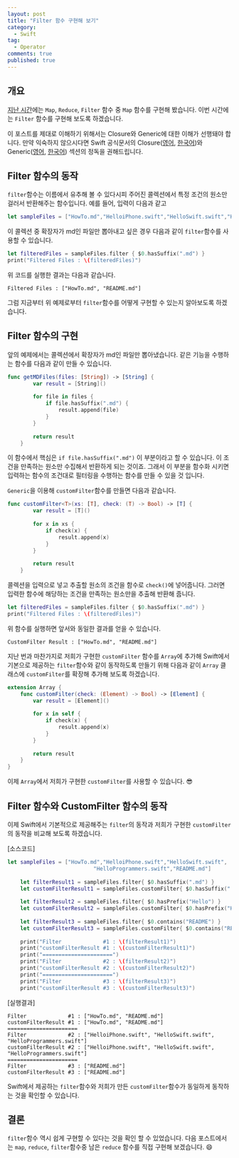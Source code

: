 ```yaml
---
layout: post
title: "Filter 함수 구현해 보기"
category: 
  - Swift
tag:
  - Operator
comments: true
published: true
---
```


## 개요
[지난 시간](https://jusung.github.io/swift/Map-함수-구현해-보기/)에는 `Map`, `Reduce`, `Filter` 함수 중 `Map` 함수를 구현해 봤습니다. 이번 시간에는 `Filter` 함수를 구현해 보도록 하겠습니다.

이 포스트를 제대로 이해하기 위해서는 Closure와 Generic에 대한 이해가 선행돼야 합니다. 만약 익숙하지 않으시다면 Swift 공식문서의 Closure([영어](https://docs.swift.org/swift-book/LanguageGuide/Closures.html), [한국어](https://jusung.gitbook.io/the-swift-language-guide/untitled-4))와 Generic([영어](https://docs.swift.org/swift-book/LanguageGuide/Generics.html), [한국어](https://jusung.gitbook.io/the-swift-language-guide/untitled-18)) 섹션의 정독을 권해드립니다.

## Filter 함수의 동작
`filter`함수는 이름에서 유추해 볼 수 있다시피 주어진 콜렉션에서 특정 조건의 원소만 걸러서 반환해주는 함수입니다. 예를 들어, 입력이 다음과 같고

```swift
let sampleFiles = ["HowTo.md","HelloiPhone.swift","HelloSwift.swift","HelloProgrammers.swift","README.md"]
```

이 콜렉션 중 확장자가 md인 파일만 뽑아내고 싶은 경우 다음과 같이 `filter`함수를 사용할 수 있습니다.

```swift
let filteredFiles = sampleFiles.filter { $0.hasSuffix(".md") }
print("Filtered Files : \(filteredFiles)")
```

위 코드를 실행한 결과는 다음과 같습니다.

```
Filtered Files : ["HowTo.md", "README.md"]
```

그럼 지금부터 위 예제로부터 `filter`함수를 어떻게 구현할 수 있는지 알아보도록 하겠습니다.

## Filter 함수의 구현

앞의 예제에서는 콜렉션에서 확장자가 md인 파일만 뽑아냈습니다. 같은 기능을 수행하는 함수를 다음과 같이 만들 수 있습니다. 

```swift
func getMDFiles(files: [String]) -> [String] {
        var result = [String]()
        
        for file in files {
            if file.hasSuffix(".md") {
                result.append(file)
            }
        }
        
        return result
    }
```

이 함수에서 핵심은 `if file.hasSuffix(".md")` 이 부분이라고 할 수 있습니다. 이 조건을 만족하는 원소만 수집해서 반환하게 되는 것이죠. 그래서 이 부분을 함수화 시키면 입력하는 함수의 조건대로 필터링을 수행하는 함수를 만들 수 있을 것 입니다.

`Generic`을 이용해 `customFilter`함수를 만들면 다음과 같습니다.

```swift
func customFilter<T>(xs: [T], check: (T) -> Bool) -> [T] {
        var result = [T]()
        
        for x in xs {
            if check(x) {
                result.append(x)
            }
        }
        
        return result
    }
```

콜렉션을 입력으로 넣고 추출할 원소의 조건을 함수로 `check()`에 넣어줍니다. 그러면 입력한 함수에 해당하는 조건을 만족하는 원소만을 추출해 반환해 줍니다.

```swift
let filteredFiles = sampleFiles.filter { $0.hasSuffix(".md") }
print("Filtered Files : \(filteredFiles)")
```
위 함수를 실행하면 앞서와 동일한 결과를 얻을 수 있습니다.

```
CustomFilter Result : ["HowTo.md", "README.md"]
```

지난 번과 마찬가지로 저희가 구현한 `customFilter` 함수를 `Array`에 추가해 Swift에서 기본으로 제공하는 `filter`함수와 같이 동작하도록 만들기 위해 다음과 같이 `Array` 클래스에 `customFilter`를 확장해 추가해 보도록 하겠습니다.

```swift
extension Array {
    func customFilter(check: (Element) -> Bool) -> [Element] {
        var result = [Element]()
        
        for x in self {
            if check(x) {
                result.append(x)
            }
        }
        
        return result
    }
}
```
이제 `Array`에서 저희가 구현한 `customFilter`를 사용할 수 있습니다. 😎

## Filter 함수와 CustomFilter 함수의 동작
이제 Swift에서 기본적으로 제공해주는 `filter`의 동작과 저희가 구현한 `customFilter`의 동작을 비교해 보도록 하겠습니다.

[소스코드]

```swift
let sampleFiles = ["HowTo.md","HelloiPhone.swift","HelloSwift.swift",
                           "HelloProgrammers.swift","README.md"]
        
    let filterResult1 = sampleFiles.filter{ $0.hasSuffix(".md") }
    let customFilterResult1 = sampleFiles.customFilter{ $0.hasSuffix(".md") }
    
    let filterResult2 = sampleFiles.filter{ $0.hasPrefix("Hello") }
    let customFilterResult2 = sampleFiles.customFilter{ $0.hasPrefix("Hello") }
    
    let filterResult3 = sampleFiles.filter{ $0.contains("README") }
    let customFilterResult3 = sampleFiles.customFilter{ $0.contains("README") }
    
    print("Filter             #1 : \(filterResult1)")
    print("customFilterResult #1 : \(customFilterResult1)")
    print("======================")
    print("Filter             #2 : \(filterResult2)")
    print("customFilterResult #2 : \(customFilterResult2)")
    print("======================")
    print("Filter             #3 : \(filterResult3)")
    print("customFilterResult #3 : \(customFilterResult3)")
```

[실행결과]

```
Filter             #1 : ["HowTo.md", "README.md"]
customFilterResult #1 : ["HowTo.md", "README.md"]
======================
Filter             #2 : ["HelloiPhone.swift", "HelloSwift.swift", "HelloProgrammers.swift"]
customFilterResult #2 : ["HelloiPhone.swift", "HelloSwift.swift", "HelloProgrammers.swift"]
======================
Filter             #3 : ["README.md"]
customFilterResult #3 : ["README.md"]
```

Swift에서 제공하는 `filter`함수와 저희가 만든 `customFilter`함수가 동일하게 동작하는 것을 확인할 수 있습니다.

## 결론

`filter`함수 역시 쉽게 구현할 수 있다는 것을 확인 할 수 있었습니다. 다음 포스트에서는 `map`, `reduce`, `filter`함수중 남은 `reduce` 함수를 직접 구현해 보겠습니다. 😄

